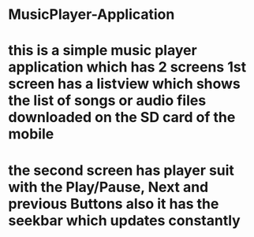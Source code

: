 # MusicPlayer-Application
# this is a simple music player application which has 2 screens 1st screen has a listview which shows the list of songs or audio files downloaded on the SD card of the mobile 
# the second screen has player suit with the Play/Pause, Next and previous Buttons also it has the seekbar which updates constantly 

